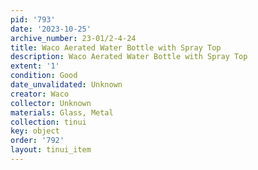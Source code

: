 ```yaml
---
pid: '793'
date: '2023-10-25'
archive_number: 23-01/2-4-24
title: Waco Aerated Water Bottle with Spray Top
description: Waco Aerated Water Bottle with Spray Top
extent: '1'
condition: Good
date_unvalidated: Unknown
creator: Waco
collector: Unknown
materials: Glass, Metal
collection: tinui
key: object
order: '792'
layout: tinui_item
---
```

